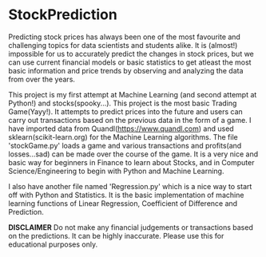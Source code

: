 # StockPrediction

Predicting stock prices has always been one of the most favourite and challenging topics for data scientists and students
alike. It is (almost!) impossible for us to accurately predict the changes in stock prices, but we can use current financial models or basic statistics to get atleast the most basic information and price trends by observing and analyzing the data from over the years.

This project is my first attempt at Machine Learning (and second attempt at Python!) and stocks(spooky...). This project is the most basic Trading Game(Yayy!). It attempts to predict prices into the future and users can carry out transactions based on the previous data in the form of a game. I have imported data from Quandl(https://www.quandl.com) and used sklearn(scikit-learn.org) for the Machine Learning algorithms. The file 'stockGame.py' loads a game and various transactions and profits(and losses...sad) can be made over the course of the game. 
It is a very nice and basic way for beginners in Finance to learn about Stocks, and in Computer Science/Engineering to begin with Python and Machine Learning.

I also have another file named 'Regression.py' which is a nice way to start off with Python and Statistics. It is the basic implementation of machine learning functions of Linear Regression, Coefficient of Difference and Prediction. 

**DISCLAIMER** Do not make any financial judgements or transactions based on the predictions. It can be highly inaccurate. Please use this for educational purposes only.
